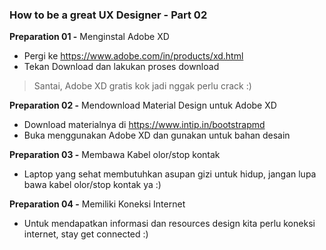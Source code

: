 ### How to be a great UX Designer - Part 02
**Preparation 01 -** Menginstal Adobe XD

- Pergi ke https://www.adobe.com/in/products/xd.html
- Tekan Download dan lakukan proses download

> Santai, Adobe XD gratis kok jadi nggak perlu crack :)

**Preparation 02 -** Mendownload Material Design untuk Adobe XD

- Download materialnya di https://www.intip.in/bootstrapmd
- Buka menggunakan Adobe XD dan gunakan untuk bahan desain

**Preparation 03 -** Membawa Kabel olor/stop kontak
- Laptop yang sehat membutuhkan asupan gizi untuk hidup, jangan lupa bawa kabel olor/stop kontak ya :)

**Preparation 04 -** Memiliki Koneksi Internet
- Untuk mendapatkan informasi dan resources design kita perlu koneksi internet, stay get connected :)
